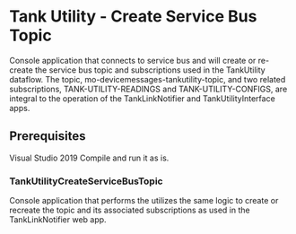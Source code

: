 # Tank Utility - Create Service Bus Topic

Console application that connects to service bus and will create or re-create the service bus topic and subscriptions used in the TankUtility dataflow.
The topic, mo-devicemessages-tankutility-topic, and two related subscriptions, TANK-UTILITY-READINGS and TANK-UTILITY-CONFIGS, are integral to the operation of the TankLinkNotifier and TankUtilityInterface apps.

## Prerequisites

Visual Studio 2019
Compile and run it as is.

### TankUtilityCreateServiceBusTopic

Console application that performs the utilizes the same logic to create or recreate the topic and its associated subscriptions as used in the TankLinkNotifier web app.

